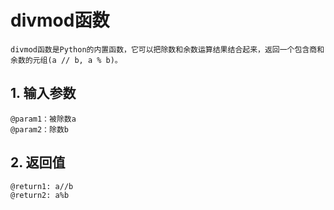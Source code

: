 # divmod函数

```
divmod函数是Python的内置函数，它可以把除数和余数运算结果结合起来，返回一个包含商和余数的元组(a // b, a % b)。
```

## 1. 输入参数

```
@param1：被除数a
@param2：除数b
```

## 2. 返回值

```
@return1: a//b
@return2: a%b
```

